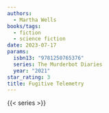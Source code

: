 ```yaml
---
authors:
  - Martha Wells
books/tags:
  - fiction
  - science fiction
date: 2023-07-17
params:
  isbn13: "9781250765376"
  series: The Murderbot Diaries
  year: "2021"
star_rating: 3
title: Fugitive Telemetry
---
```


<!--more-->

{{< series >}}